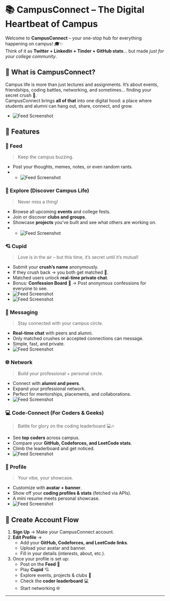 # 📚 CampusConnect – The Digital Heartbeat of Campus  

Welcome to **CampusConnect** – your one-stop hub for everything happening on campus! 🎓✨  
Think of it as **Twitter + LinkedIn + Tinder + GitHub stats**… but made *just for your college community*.  

## 🚀 What is CampusConnect?  

Campus life is more than just lectures and assignments. It’s about events, friendships, coding battles, networking, and sometimes… finding your secret crush 👀.  
CampusConnect brings **all of that** into one digital hood: a place where students and alumni can hang out, share, connect, and grow.  

- ![Feed Screenshot](assets/sankalp.png)  

## 🌟 Features  

### 📝 Feed
> Keep the campus buzzing.  
- Post your thoughts, memes, notes, or even random rants.
- - ![Feed Screenshot](assets/feed.png)  


### 🎉 Explore (Discover Campus Life)  
> Never miss a thing!  
- Browse all upcoming **events** and college fests.  
- Join or discover **clubs and groups**.  
- Showcase **projects** you’ve built and see what others are working on.
- - ![Feed Screenshot](assets/feed.png)  


### 💘 Cupid  
> Love is in the air – but this time, it’s secret until it’s mutual! 
- Submit your **crush’s name** anonymously.  
- If they crush back → you both get matched 💖.  
- Matched users unlock **real-time private chat**.  
- Bonus: **Confession Board** 🤫 → Post anonymous confessions for everyone to see.
- ![Feed Screenshot](assets/feed.png)
- ![Feed Screenshot](assets/feed.png)  


### 💬 Messaging  
> Stay connected with your campus circle. 
- **Real-time chat** with peers and alumni.  
- Only matched crushes or accepted connections can message.  
- Simple, fast, and private.  
- ![Feed Screenshot](assets/feed.png)  


### 🌐 Network 
> Build your professional + personal circle.  
- Connect with **alumni and peers**.  
- Expand your professional network.  
- Perfect for mentorships, placements, and collaborations.  
- ![Feed Screenshot](assets/feed.png)  

### 💻 Code-Connect (For Coders & Geeks)  
> Battle for glory on the coding leaderboard 💻🔥 
- See **top coders** across campus.  
- Compare your **GitHub, Codeforces, and LeetCode stats**.  
- Climb the leaderboard and get noticed.  
- ![Feed Screenshot](assets/feed.png)  


### 🙋 Profile  
> Your vibe, your showcase.  
- Customize with **avatar + banner**.  
- Show off your **coding profiles & stats** (fetched via APIs).  
- A mini resume meets personal showcase.  
- ![Feed Screenshot](assets/feed.png)  


## 🪪 Create Account Flow  

1. **Sign Up** → Make your CampusConnect account.  
2. **Edit Profile** →  
   - Add your **GitHub, Codeforces, and LeetCode links**.  
   - Upload your avatar and banner.  
   - Fill in your details (interests, about, etc.).  
3. Once your profile is set up:  
   - Post on the **Feed** 📝  
   - Play **Cupid** 💘  
   - Explore events, projects & clubs 🎉  
   - Check the **coder leaderboard** 💻  
   - Start networking 🌐  

---

